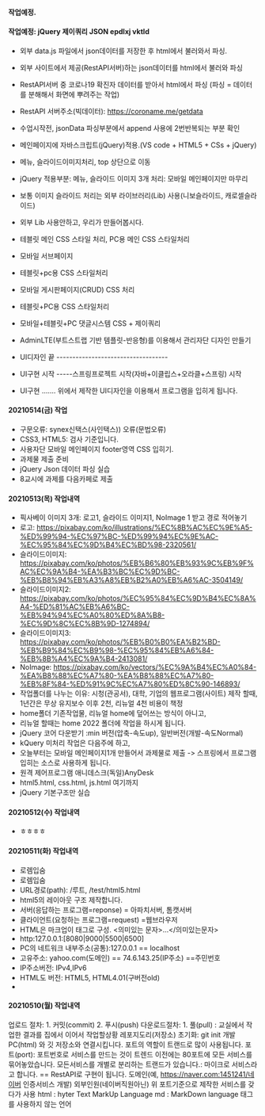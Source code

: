 #### 작업예정.


#### 작업예정: jQuery 제이쿼리 JSON epdlxj vktld
- 외부 data.js 파일에서 json데이터를 저장한 후 html에서 불러와서 파싱.
- 외부 사이트에서 제공(RestAPI서버)하는 json데이터를 html에서 불러와 파싱
- RestAPI서버 중 코로나19 확진자 데이터를 받아서 html에서 파싱 (파싱 = 데이터를 분해해서 화면에 뿌려주는 작업)
- RestAPI 서버주소(빅데이터): https://coroname.me/getdata
- 수업시작전, jsonData 파싱부분에서 append 사용에 2번반복되는 부분 확인

- 메인페이지에 자바스크립트(jQuery)적용.(VS code + HTML5 + CSs + jQuery)
- 메뉴, 슬라이드이미지처리, top 상단으로 이동
- jQuery 적용부분: 메뉴, 슬라이드 이미지 3개 처리: 모바일 메인페이지만 마무리
- 보통 이미지 슬라이드 처리는 외부 라이브러리(Lib) 사용(니보슬라이드, 캐로셀슬라이드)
- 외부 Lib 사용안하고, 우리가 만들어봅시다.
- 테블릿 메인 CSS 스타일 처리, PC용 메인 CSS 스타일처리
- 모바일 서브페이지
- 테블릿+pc용 CSS 스타일처리
- 모바일 게시판페이지(CRUD) CSS 처리
- 테블릿+PC용 CSS 스타일처리
- 모바일+테블릿+PC 댓글시스템 CSS + 제이쿼리
- AdminLTE(부트스트랩 기반 템플릿-반응형)를 이용해서 관리자단 디자인 만들기
- UI디자인 끝 -----------------------------------
- UI구현 시작 -----스프링프로젝트 시작(자바+이클립스+오라클+스프링) 시작
- UI구현 ....... 위에서 제작한 UI디자인을 이용해서 프로그램을 입히게 됩니다. 

#### 20210514(금) 작업 
- 구문오류: synex신택스(사인택스)) 오류(문법오류)
- CSS3, HTML5: 검사 기준입니다.
- 사용자단 모바일 메인페이지 footer영역 CSS 입히기.
- 과제물 제출 준비
- jQuery Json 데이터 파싱 실습
- 8교시에 과제를 다음카페로 제출

#### 20210513(목) 작업내역
- 픽사베이 이미지 3개: 로고1, 슬라이드 이미지1, NoImage 1 받고 경로 적어놓기
- 로고: https://pixabay.com/ko/illustrations/%EC%8B%AC%EC%9E%A5-%ED%99%94-%EC%97%BC-%ED%99%94%EC%9E%AC-%EC%95%84%EC%9D%B4%EC%BD%98-2320561/
- 슬라이드이미지: https://pixabay.com/ko/photos/%EB%B6%80%EB%93%9C%EB%9F%AC%EC%9A%B4-%EA%B3%BC%EC%9D%BC-%EB%B8%94%EB%A3%A8%EB%B2%A0%EB%A6%AC-3504149/
- 슬라이드이미지2: https://pixabay.com/ko/photos/%EC%95%84%EC%9D%B4%EC%8A%A4-%ED%81%AC%EB%A6%BC-%EB%94%94%EC%A0%80%ED%8A%B8-%EC%9D%8C%EC%8B%9D-1274894/
- 슬라이드이미지3: https://pixabay.com/ko/photos/%EB%B0%B0%EA%B2%BD-%EB%B9%84%EC%B9%98-%EC%95%84%EB%A6%84-%EB%8B%A4%EC%9A%B4-2413081/
- NoImage: https://pixabay.com/ko/vectors/%EC%9A%B4%EC%A0%84-%EA%B8%88%EC%A7%80-%EA%B8%88%EC%A7%80-%EB%8F%84-%ED%91%9C%EC%A7%80%ED%8C%90-146893/
- 작업폴더를 나누는 이유: 시청(관공서), 대학, 기업의 웹프로그램(사이트) 제작 할때, 1년간은 무상 유지보수 이후 2천, 리뉴얼 4천 비용이 책정
- home폴더 기존작업물, 리뉴얼 home에 덮어쓰는 방식이 아니고, 
- 리뉴얼 할때는 home 2022 폴더에 작업을 하시게 됩니다.
- jQuery 코어 다운받기 :min 버전(압축-속도up), 일반버전(개발-속도Normal)
- kQuery 미처리 작업은 다음주에 하고,
- 오늘부터는 모바일 메인페이지1개 만들어서 과제물로 제출 -> 스프링에서 프로그램 입히는 소스로 사용하게 됩니다.
- 원격 제어프로그램 애니데스크(독일)AnyDesk 
- html5.html, css.html, js.html 여기까지
- jQuery 기본구조만 실습


#### 20210512(수) 작업내역
- ㅎㅎㅎㅎ
#### 20210511(화) 작업내역
- 로렘입숨
- 로렘입숨 
- URL경로(path): /루트, /test/html5.html
- html5의 레이아웃 구조 제작합니다.
- 서버(응답하는 프로그램=reponse) = 아파치서버, 톰캣서버
- 클라이언트(요청하는 프로그램=request) =웹브라우저
- HTML은 마크업이 태그로 구성. <의미있는 문자>...</의미있는문자>
- http:127.0.0.1:[8080|9000|5500|6500]
- PC의 네트워크 내부주소(공통):127.0.0.1 == localhost
- 고유주소: yahoo.com(도메인) == 74.6.143.25(IP주소) ==주민번호
- IP주소버전: IPv4,IPv6
- HTML도 버전: HTML5, HTML4.01(구버전old)
- 




#### 20210510(월) 작업내역
업로드 절차: 1. 커밋(commit) 2. 푸시(push)
다운로드절차: 1. 풀(pull) : 교실에서 작업한 결과를 집에서 이어서 작업할상황
레포지도리(저장소) 초기화: git init
개발PC(html) 와 깃 저장소와 연결시킵니다.
포트의 역할이 트랜드로 많이 사용됩니다.
포트(port): 포트번호로 서비스를 만드는 것이 트렌드
이전에는 80포트에 모든 서비스를 묶어놓았습니다.
모든서비스를 개별로 분리하는 트랜드가 있습니다.: 마이크로 서비스라고 합니다. == RestAPI로 구현이 됩니다.
도메인(예, https://naver.com:1451241/네이버 인증서비스 개발) 
외부인원(네이버직원아닌) 위 포트기준으로 제작한 서비스를 갖다가 사용
html : hyter Text MarkUp Language
md : MarkDown language 태그를 사용하지 않는 언어

